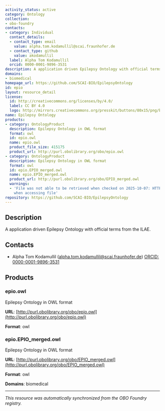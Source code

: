 ```yaml
---
activity_status: active
category: Ontology
collection:
- obo-foundry
contacts:
- category: Individual
  contact_details:
  - contact_type: email
    value: alpha.tom.kodamullil@scai.fraunhofer.de
  - contact_type: github
    value: akodamullil
  label: Alpha Tom Kodamullil
  orcid: 0000-0001-9896-3531
description: A application driven Epilepsy Ontology with official terms from the ILAE.
domains:
- biomedical
homepage_url: https://github.com/SCAI-BIO/EpilepsyOntology
id: epio
layout: resource_detail
license:
  id: http://creativecommons.org/licenses/by/4.0/
  label: CC BY 4.0
  logo: http://mirrors.creativecommons.org/presskit/buttons/80x15/png/by.png
name: Epilepsy Ontology
products:
- category: OntologyProduct
  description: Epilepsy Ontology in OWL format
  format: owl
  id: epio.owl
  name: epio.owl
  product_file_size: 415175
  product_url: http://purl.obolibrary.org/obo/epio.owl
- category: OntologyProduct
  description: Epilepsy Ontology in OWL format
  format: owl
  id: epio.EPIO_merged.owl
  name: epio.EPIO_merged.owl
  product_url: http://purl.obolibrary.org/obo/EPIO_merged.owl
  warnings:
  - 'File was not able to be retrieved when checked on 2025-10-07: HTTP 404 error
    when accessing file'
repository: https://github.com/SCAI-BIO/EpilepsyOntology
---
```

## Description

A application driven Epilepsy Ontology with official terms from the ILAE.

## Contacts

- Alpha Tom Kodamullil (alpha.tom.kodamullil@scai.fraunhofer.de) [ORCID: 0000-0001-9896-3531](https://orcid.org/0000-0001-9896-3531)

## Products

### epio.owl

Epilepsy Ontology in OWL format

**URL**: [http://purl.obolibrary.org/obo/epio.owl](http://purl.obolibrary.org/obo/epio.owl)

**Format**: owl

### epio.EPIO_merged.owl

Epilepsy Ontology in OWL format

**URL**: [http://purl.obolibrary.org/obo/EPIO_merged.owl](http://purl.obolibrary.org/obo/EPIO_merged.owl)

**Format**: owl

**Domains**: biomedical

---

*This resource was automatically synchronized from the OBO Foundry registry.*